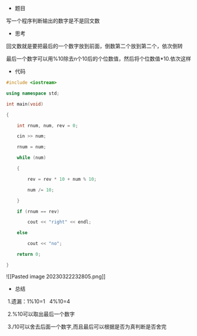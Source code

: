 -   题目

写一个程序判断输出的数字是不是回文数

-   思考

回文数就是要把最后的一个数字放到前面，倒数第二个放到第二个，依次倒转

最后一个数字可以用%10除去n个10后的个位数值，然后将个位数值*10.依次这样

-   代码
```cpp
#include <iostream>

using namespace std;

int main(void)

{

    int rnum, num, rev = 0;

    cin >> num;

    rnum = num;

    while (num)

    {

        rev = rev * 10 + num % 10;

        num /= 10;

    }

    if (rnum == rev)

        cout << "right" << endl;

    else

        cout << "no";

    return 0;

}
```

![[Pasted image 20230322232805.png]]
-   总结

 1.遗漏：1%10=1   4%10=4

 2.%10可以取出最后一个数字

 3./10可以舍去后面一个数字,而且最后可以根据是否为真判断是否舍完